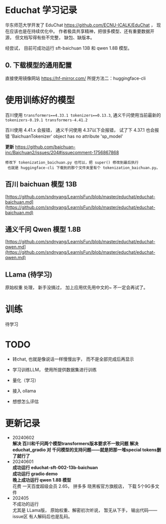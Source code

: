 # Educhat 学习记录

华东师范大学开发了 EduChat https://github.com/ECNU-ICALK/EduChat ， 现在应该也是在持续优化中。 作者极具共享精神，把很多模型、还有重要数据开源， 但文档写得有些不完整， 缺包、缺版本。 

经尝试， 目前可成功运行 sft-baichuan 13B 和 qwen 1.8B 模型。 

## 0. 下载模型的通用配置

直接使用镜像网站 https://hf-mirror.com/ 所提方法二：huggingface-cli




# 使用训练好的模型

百川使用 `transformers==4.33.1 tokenizers==0.13.3`,  通义千问使用当前最新的`tokenizers-0.19.1 transformers-4.41.2`

百川使用 4.41.x 会报错， 通义千问使用 4.37以下会报错， 试了下 4.37.1 也会报错 'BaichuanTokenizer' object has no attribute 'sp_model'

**更新** https://github.com/baichuan-inc/Baichuan2/issues/204#issuecomment-1756867868

```
修改下 tokenization_baichuan.py 也可以，把 super() 修改到最后执行
 也就是 huggingface-cli 下载到的那个文件夹里有个 tokenization_baichuan.py。
```



## 百川 baichuan 模型 13B

[https://github.com/sndnyang/LearnIsFun/blob/master/educhat/educhat-baichuan.md](https://github.com/sndnyang/LearnIsFun/blob/master/educhat/educhat-baichuan.md)

## 通义千问 Qwen 模型  1.8B

[https://github.com/sndnyang/LearnIsFun/blob/master/educhat/educhat-qwen.md](https://github.com/sndnyang/LearnIsFun/blob/master/educhat/educhat-qwen.md)


## LLama (待学习)

原始权重 处理， 新手没搞过， 加上应用优先用中文的~ 不一定会再试了。



# 训练

待学习



# TODO

- 转chat, 也就是像说话一样慢慢出字， 而不是全部完成后再显示

- 学习训练LLM， 使用所提供数据集进行训练

- 量化（学习）

- 接入 ollama

- 想想怎么评估


# 更新记录
- 20240602    
   **解决 百川和千问两个模型transformers版本要求不一致问题**
   **解决 educhat_gradio 对 千问模型的支持问题——就是把那一堆special tokens删了就行了**
- 20240601   
   **成功运行 educhat-sft-002-13b-baichuan**    
   **成功运行 gradio demo**   
   **晚上成功运行 qwen 1.8B 模型**    
   花费 一天百度超级会员 2.65， 拼多多 晓黑板官方旗舰店， 下载 5个9G多文件  
- 202405  
   不成功的运行  
   尤其是 LLama版， 原始权重、解密初次听说， 暂无从下手， 输出代码——issue区 有人解码后也是乱码。
   